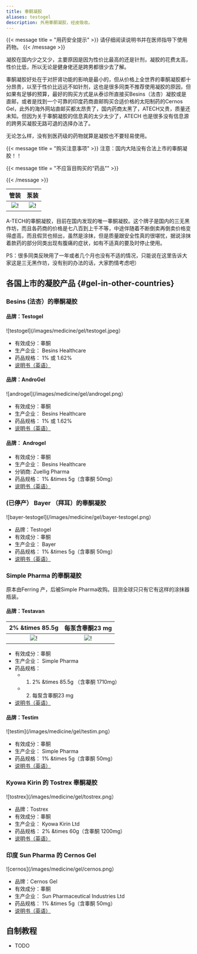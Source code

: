 ```yaml
---
title: 睾酮凝胶
aliases: testogel
description: 外用睾酮凝胶，经皮吸收。
---
```


{{< message title = "用药安全提示" >}}
请仔细阅读说明书并在医师指导下使用药物。
{{< /message >}}

凝胶在国内少之又少，主要原因是因为性价比最高的还是针剂，凝胶的花费太高，性价比低，所以无论是健身佬还是跨男都很少去了解。

睾酮凝胶好处在于对肝肾功能的影响是最小的，但从价格上全世界的睾酮凝胶都十分昂贵，以至于性价比远远不如针剂，这也是很多同类不推荐使用凝胶的原因，但如果有足够的预算，最好的购买方式是从泰诊所直接买Besins（法杏）凝胶或是直邮，或者是找到一个可靠的印度药商直邮购买合适价格的太阳制药的Cernos Gel，此外的海外网站直邮买都太昂贵了，国内药商太黑了，ATECH又贵，质量还未知。但因为关于睾酮凝胶的信息真的太少太少了，ATECH 也是很多没有信息源的跨男买凝胶无路可退的选择办法了。

无论怎么样，没有到医药级的药物就算是凝胶也不要轻易使用。

{{< message title = "购买注意事项" >}}
注意：国内大陆没有合法上市的睾酮凝胶！！

{{< message title = "不应盲目购买的“药品”" >}}

{{< /message >}}

|                 管装                 |                   泵装                    |
| :----------------------------------: | :---------------------------------------: |
| ![!](/images/medicine/gel/atech.png) | ![!](/images/medicine/gel/atechpump.jpeg) |

A-TECH的睾酮凝胶，目前在国内发现的唯一睾酮凝胶。这个牌子是国内的三无黑作坊，而且各药商的价格是七八百到上千不等，中途伴随着不断倒卖再倒卖价格变得虚高，而且假货也频出，虽然是涂抹，但是质量跟安全性真的很堪忧，据说涂抹着款药的部分同类出现有腹痛的症状，如有不适真的要及时停止使用。

PS：很多同类反映用了一年或者几个月也没有不适的情况，只能说在这里告诉大家这是三无黑作坊，没有别的办法的话，大家酌情考虑吧）

## 各国上市的凝胶产品 {#gel-in-other-countries}

### Besins (法杏）的睾酮凝胶

#### 品牌：Testogel

![testogel](/images/medicine/gel/testogel.jpeg）

- 有效成分：睾酮
- 生产企业： Besins Healthcare
- 药品规格： 1% 或 1.62%
- [说明书（英语）](https://besins-healthcare.com.au/wp-content/uploads/2020/12/Testogel-Patient-Information.pdf)

#### 品牌：AndroGel

![androgel](/images/medicine/gel/androgel.png）

- 有效成分：睾酮
- 生产企业： Besins Healthcare
- 药品规格： 1% 或 1.62%
- [说明书（英语）](https://www.androgel.com/medication-guide)

#### 品牌： Androgel

- 有效成分：睾酮
- 生产企业： Besins Healthcare
- 分销商: Zuellig Pharma
- 药品规格： 1% &times 5g（含睾酮 50mg）
- [说明书（英语）](https://www.mims.com/thailand/drug/info/androgel?type=full)

### (已停产） Bayer （拜耳）的睾酮凝胶

![bayer-testogel](/images/medicine/gel/bayer-testogel.png）

- 品牌：Testogel
- 有效成分：睾酮
- 生产企业： Bayer
- 药品规格： 1% &times 5g（含睾酮 50mg）
- [说明书（英语）](https://www.mims.com/thailand/drug/info/androgel?type=full)

### Simple Pharma 的睾酮凝胶

原本由Ferring 产，后被Simple Pharma收购。目测全球只只有它有这样的涂抹器瓶装。

#### 品牌：Testavan

|              2% &times 85.5g               |              每泵含睾酮23 mg               |
| :----------------------------------------: | :----------------------------------------: |
| ![!](/images/medicine/gel/testavan-20.png) | ![!](/images/medicine/gel/testavan-23.png) |

- 有效成分：睾酮
- 生产企业： Simple Pharma
- 药品规格：
  - 1. 2% &times 85.5g （含睾酮 1710mg）
  - 2. 每泵含睾酮23 mg
- [说明书（英语）](https://www.medicines.org.uk/emc/files/pil.13936.pdf)

#### 品牌：Testim
 
![testim](/images/medicine/gel/testim.png）
 
- 有效成分：睾酮
- 生产企业： Simple Pharma
- 药品规格： 1% &times 5g（含睾酮 50mg）
- [说明书（英语）](https://www.hpra.ie/img/uploaded/swedocuments/c52c1609-cf65-4558-8165-6e9932ac1499.pdf)

### Kyowa Kirin 的 Tostrex 睾酮凝胶

![tostrex](/images/medicine/gel/tostrex.png）

- 品牌：Tostrex
- 有效成分：睾酮
- 生产企业： Kyowa Kirin Ltd
- 药品规格： 2% &times 60g（含睾酮 1200mg）
- [说明书（英语）](https://docetp.mpa.se/LMF/Tostrex%20gel%20ENG%20PL_09001bee807a7dea.pdf)

### 印度 Sun Pharma 的 Cernos Gel

![cernos](/images/medicine/gel/cernos.png）

- 品牌：Cernos Gel
- 有效成分：睾酮
- 生产企业： Sun Pharmaceutical Industries Ltd
- 药品规格： 1% &times 5g（含睾酮 50mg）
- [说明书（英语）](https://www.1mg.com/drugs/cernos-gel-67855?wpsrc=Bing+Organic+Search)

## 自制教程

- TODO
